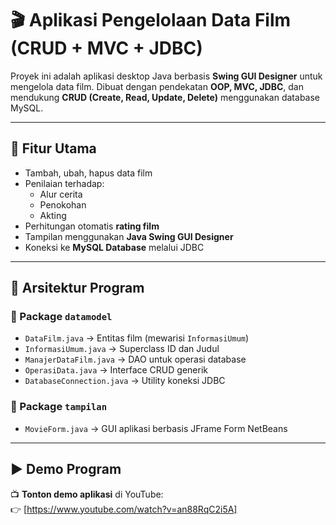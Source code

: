 
# 🎬 Aplikasi Pengelolaan Data Film (CRUD + MVC + JDBC)

Proyek ini adalah aplikasi desktop Java berbasis **Swing GUI Designer** untuk mengelola data film. Dibuat dengan pendekatan **OOP, MVC, JDBC**, dan mendukung **CRUD (Create, Read, Update, Delete)** menggunakan database MySQL.

---

## 🚀 Fitur Utama

- Tambah, ubah, hapus data film
- Penilaian terhadap:
  - Alur cerita
  - Penokohan
  - Akting
- Perhitungan otomatis **rating film**
- Tampilan menggunakan **Java Swing GUI Designer**
- Koneksi ke **MySQL Database** melalui JDBC

---

## 🧱 Arsitektur Program

### 🔹 Package `datamodel`
- `DataFilm.java` → Entitas film (mewarisi `InformasiUmum`)
- `InformasiUmum.java` → Superclass ID dan Judul
- `ManajerDataFilm.java` → DAO untuk operasi database
- `OperasiData.java` → Interface CRUD generik
- `DatabaseConnection.java` → Utility koneksi JDBC

### 🔹 Package `tampilan`
- `MovieForm.java` → GUI aplikasi berbasis JFrame Form NetBeans

---

## ▶️ Demo Program

📺 **Tonton demo aplikasi** di YouTube:  
👉 [https://www.youtube.com/watch?v=an88RqC2i5A]
